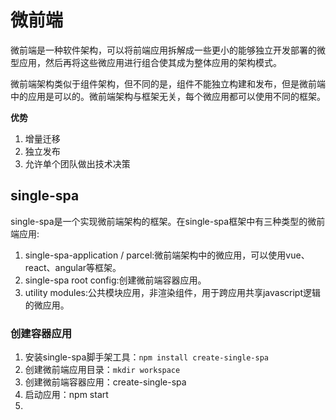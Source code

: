 # 微前端

微前端是一种软件架构，可以将前端应用拆解成一些更小的能够独立开发部署的微型应用，然后再将这些微应用进行组合使其成为整体应用的架构模式。

微前端架构类似于组件架构，但不同的是，组件不能独立构建和发布，但是微前端中的应用是可以的。微前端架构与框架无关，每个微应用都可以使用不同的框架。

**优势**

1. 增量迁移
2. 独立发布
3. 允许单个团队做出技术决策

## single-spa

single-spa是一个实现微前端架构的框架。在single-spa框架中有三种类型的微前端应用:
1. single-spa-application / parcel:微前端架构中的微应用，可以使用vue、react、angular等框架。
2. single-spa root config:创建微前端容器应用。
3. utility modules:公共模块应用，非渲染组件，用于跨应用共享javascript逻辑的微应用。

### 创建容器应用

1. 安装single-spa脚手架工具：`npm install create-single-spa`
2. 创建微前端应用目录：`mkdir workspace`
3. 创建微前端容器应用：create-single-spa
4. 启动应用：npm start
5. 